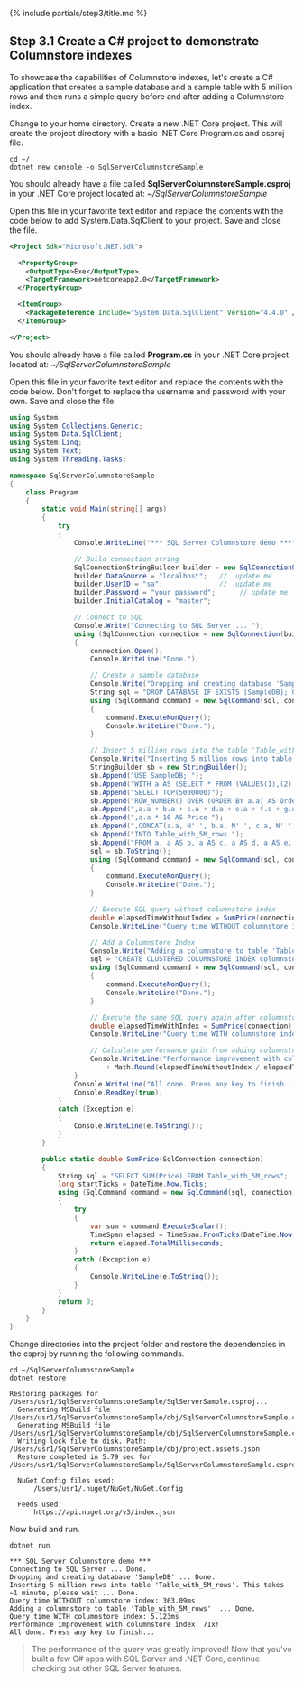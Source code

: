 {% include partials/step3/title.md %}

## Step 3.1 Create a C# project to demonstrate Columnstore indexes

To showcase the capabilities of Columnstore indexes, let's create a C# application that creates a sample database and a sample table with 5 million rows and then runs a simple query before and after adding a Columnstore index.

Change to your home directory. Create a new .NET Core project. This will create the project directory with a basic .NET Core Program.cs and csproj file.

```terminal
cd ~/
dotnet new console -o SqlServerColumnstoreSample
```

You should already have a file called **SqlServerColumnstoreSample.csproj** in your .NET Core project located at: _~/SqlServerColumnstoreSample_

Open this file in your favorite text editor and replace the contents with the code below to add System.Data.SqlClient to your project. Save and close the file.

```xml
<Project Sdk="Microsoft.NET.Sdk">

  <PropertyGroup>
    <OutputType>Exe</OutputType>
    <TargetFramework>netcoreapp2.0</TargetFramework>
  </PropertyGroup>

  <ItemGroup>
    <PackageReference Include="System.Data.SqlClient" Version="4.4.0" />
  </ItemGroup>

</Project>
```

You should already have a file called **Program.cs** in your .NET Core project located at: _~/SqlServerColumnstoreSample_

Open this file in your favorite text editor and replace the contents with the code below. Don't forget to replace the username and password with your own. Save and close the file.

```csharp
using System;
using System.Collections.Generic;
using System.Data.SqlClient;
using System.Linq;
using System.Text;
using System.Threading.Tasks;

namespace SqlServerColumnstoreSample
{
    class Program
    {
        static void Main(string[] args)
        {
            try
            {
                Console.WriteLine("*** SQL Server Columnstore demo ***");

                // Build connection string
                SqlConnectionStringBuilder builder = new SqlConnectionStringBuilder();
                builder.DataSource = "localhost";   //  update me
                builder.UserID = "sa";              //  update me
                builder.Password = "your_password";      // update me
                builder.InitialCatalog = "master";

                // Connect to SQL
                Console.Write("Connecting to SQL Server ... ");
                using (SqlConnection connection = new SqlConnection(builder.ConnectionString))
                {
                    connection.Open();
                    Console.WriteLine("Done.");

                    // Create a sample database
                    Console.Write("Dropping and creating database 'SampleDB' ... ");
                    String sql = "DROP DATABASE IF EXISTS [SampleDB]; CREATE DATABASE [SampleDB]";
                    using (SqlCommand command = new SqlCommand(sql, connection))
                    {
                        command.ExecuteNonQuery();
                        Console.WriteLine("Done.");
                    }

                    // Insert 5 million rows into the table 'Table_with_5M_rows'
                    Console.Write("Inserting 5 million rows into table 'Table_with_5M_rows'. This takes ~1 minute, please wait ... ");
                    StringBuilder sb = new StringBuilder();
                    sb.Append("USE SampleDB; ");
                    sb.Append("WITH a AS (SELECT * FROM (VALUES(1),(2),(3),(4),(5),(6),(7),(8),(9),(10)) AS a(a))");
                    sb.Append("SELECT TOP(5000000)");
                    sb.Append("ROW_NUMBER() OVER (ORDER BY a.a) AS OrderItemId ");
                    sb.Append(",a.a + b.a + c.a + d.a + e.a + f.a + g.a + h.a AS OrderId ");
                    sb.Append(",a.a * 10 AS Price ");
                    sb.Append(",CONCAT(a.a, N' ', b.a, N' ', c.a, N' ', d.a, N' ', e.a, N' ', f.a, N' ', g.a, N' ', h.a) AS ProductName ");
                    sb.Append("INTO Table_with_5M_rows ");
                    sb.Append("FROM a, a AS b, a AS c, a AS d, a AS e, a AS f, a AS g, a AS h;");
                    sql = sb.ToString();
                    using (SqlCommand command = new SqlCommand(sql, connection))
                    {
                        command.ExecuteNonQuery();
                        Console.WriteLine("Done.");
                    }

                    // Execute SQL query without columnstore index
                    double elapsedTimeWithoutIndex = SumPrice(connection);
                    Console.WriteLine("Query time WITHOUT columnstore index: " + elapsedTimeWithoutIndex + "ms");

                    // Add a Columnstore Index
                    Console.Write("Adding a columnstore to table 'Table_with_5M_rows'  ... ");
                    sql = "CREATE CLUSTERED COLUMNSTORE INDEX columnstoreindex ON Table_with_5M_rows;";
                    using (SqlCommand command = new SqlCommand(sql, connection))
                    {
                        command.ExecuteNonQuery();
                        Console.WriteLine("Done.");
                    }

                    // Execute the same SQL query again after columnstore index was added
                    double elapsedTimeWithIndex = SumPrice(connection);
                    Console.WriteLine("Query time WITH columnstore index: " + elapsedTimeWithIndex + "ms");

                    // Calculate performance gain from adding columnstore index
                    Console.WriteLine("Performance improvement with columnstore index: "
                        + Math.Round(elapsedTimeWithoutIndex / elapsedTimeWithIndex) + "x!");
                }
                Console.WriteLine("All done. Press any key to finish...");
                Console.ReadKey(true);
            }
            catch (Exception e)
            {
                Console.WriteLine(e.ToString());
            }
        }

        public static double SumPrice(SqlConnection connection)
        {
            String sql = "SELECT SUM(Price) FROM Table_with_5M_rows";
            long startTicks = DateTime.Now.Ticks;
            using (SqlCommand command = new SqlCommand(sql, connection))
            {
                try
                {
                    var sum = command.ExecuteScalar();
                    TimeSpan elapsed = TimeSpan.FromTicks(DateTime.Now.Ticks) - TimeSpan.FromTicks(startTicks);
                    return elapsed.TotalMilliseconds;
                }
                catch (Exception e)
                {
                    Console.WriteLine(e.ToString());
                }
            }
            return 0;
        }
    }
}
```

Change directories into the project folder and restore the dependencies in the csproj by running the following commands.

```terminal
cd ~/SqlServerColumnstoreSample
dotnet restore
```

```results
Restoring packages for /Users/usr1/SqlServerColumnstoreSample/SqlServerSample.csproj...
  Generating MSBuild file /Users/usr1/SqlServerColumnstoreSample/obj/SqlServerColumnstoreSample.csproj.nuget.g.props.
  Generating MSBuild file /Users/usr1/SqlServerColumnstoreSample/obj/SqlServerColumnstoreSample.csproj.nuget.g.targets.
  Writing lock file to disk. Path: /Users/usr1/SqlServerColumnstoreSample/obj/project.assets.json
  Restore completed in 5.79 sec for /Users/usr1/SqlServerColumnstoreSample/SqlServerColumnstoreSample.csproj.

  NuGet Config files used:
      /Users/usr1/.nuget/NuGet/NuGet.Config

  Feeds used:
      https://api.nuget.org/v3/index.json
```

Now build and run.
```terminal
dotnet run
```

```results
*** SQL Server Columnstore demo ***
Connecting to SQL Server ... Done.
Dropping and creating database 'SampleDB' ... Done.
Inserting 5 million rows into table 'Table_with_5M_rows'. This takes ~1 minute, please wait ... Done.
Query time WITHOUT columnstore index: 363.09ms
Adding a columnstore to table 'Table_with_5M_rows'  ... Done.
Query time WITH columnstore index: 5.123ms
Performance improvement with columnstore index: 71x!
All done. Press any key to finish...
```

> The performance of the query was greatly improved! 
Now that you've built a few C# apps with SQL Server and .NET Core, continue checking out other SQL Server features.
